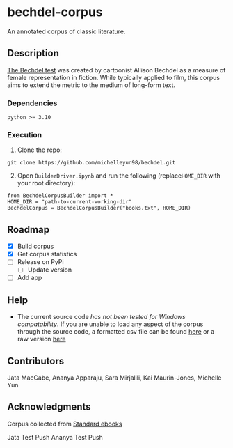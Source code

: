 # bechdel-corpus

An annotated corpus of classic literature.

## Description

[The Bechdel test](https://en.wikipedia.org/wiki/Bechdel_test) was created by cartoonist Allison Bechdel as a measure of female representation in fiction. While typically applied to film, this corpus aims to extend the metric to the medium of long-form text.

### Dependencies

```
python >= 3.10
```

### Execution

1. Clone the repo:
```
git clone https://github.com/michelleyun98/bechdel.git
```
2. Open `BuilderDriver.ipynb` and run the following (replace`HOME_DIR` with your root directory):
```
from BechdelCorpusBuilder import *
HOME_DIR = "path-to-current-working-dir"
BechdelCorpus = BechdelCorpusBuilder("books.txt", HOME_DIR)
```

## Roadmap

- [x] Build corpus
- [x] Get corpus statistics
- [ ] Release on PyPi
    - [ ] Update version
- [ ] Add app

## Help
* The current source code *has not been tested for Windows compatability*. If you are unable to load any aspect of the corpus through the source code, a formatted csv file can be found [here](https://drive.google.com/file/d/1ROzDxVOKK_J9WVFT7w2VgGGY4s9Jp9Vy/view?usp=share_link) 
or a raw version [here](https://raw.githubusercontent.com/michelleyun98/bechdel/main/meta/corpus.csv)

## Contributors

Jata MacCabe, Ananya Apparaju, Sara Mirjalili, Kai Maurin-Jones, Michelle Yun

## Acknowledgments
Corpus collected from [Standard ebooks](https://standardebooks.org)

Jata Test Push
Ananya Test Push